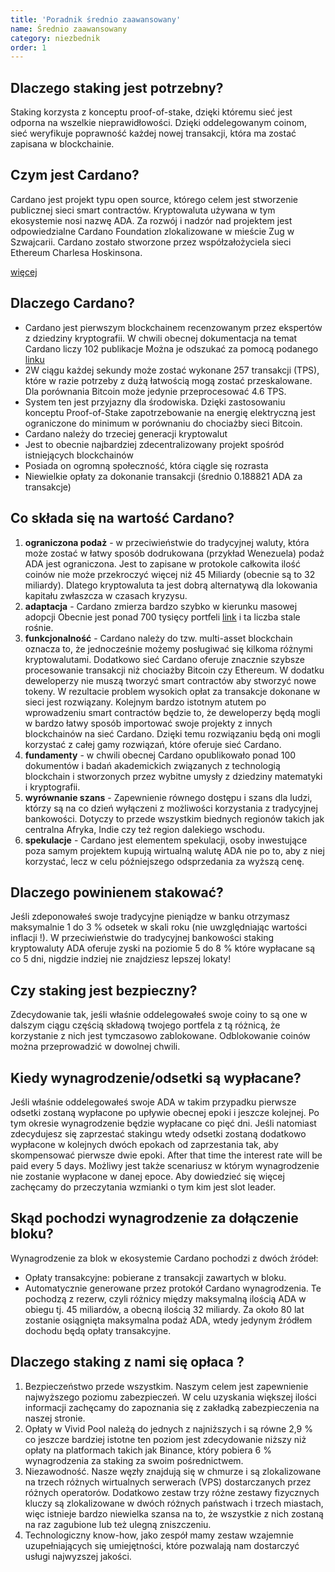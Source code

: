 ```yaml
---
title: 'Poradnik średnio zaawansowany'
name: Średnio zaawansowany
category: niezbednik
order: 1
---
```


## Dlaczego staking jest potrzebny?

Staking korzysta z konceptu proof-of-stake, dzięki któremu sieć jest odporna na wszelkie nieprawidłowości. Dzięki oddelegowanym coinom, sieć weryfikuje poprawność każdej nowej transakcji, która ma zostać zapisana w blockchainie.

## Czym jest Cardano?

Cardano jest projekt typu open source, którego celem jest stworzenie publicznej sieci smart contractów. Kryptowaluta używana w tym ekosystemie nosi nazwę ADA. Za rozwój i nadzór nad projektem jest odpowiedzialne Cardano Foundation zlokalizowane w mieście Zug w Szwajcarii. Cardano zostało stworzone przez współzałożyciela sieci Ethereum Charlesa Hoskinsona.

[więcej](https://pl.wikipedia.org/wiki/Cardano_blockchain)

## Dlaczego Cardano?

- Cardano jest pierwszym blockchainem recenzowanym przez ekspertów z dziedziny kryptografii.  W chwili obecnej dokumentacja na temat Cardano liczy 102 publikacje Można je odszukać za pomocą podanego  [linku](https://iohk.io/en/research/library/)
- 2W ciągu każdej sekundy może zostać wykonane 257 transakcji (TPS), które w razie potrzeby z dużą łatwością mogą zostać przeskalowane. Dla porównania Bitcoin może jedynie przeprocesować 4.6 TPS.
- System ten jest przyjazny dla środowiska. Dzięki zastosowaniu konceptu Proof-of-Stake zapotrzebowanie na energię elektryczną jest ograniczone do minimum w porównaniu do chociażby sieci Bitcoin.
- Cardano należy do trzeciej generacji kryptowalut
- Jest to obecnie najbardziej zdecentralizowany projekt spośród istniejących blockchainów
- Posiada on ogromną społeczność, która ciągle się rozrasta
- Niewielkie opłaty za dokonanie transakcji (średnio 0.188821 ADA za transakcje)

## Co składa się na wartość Cardano?

1. **ograniczona podaż** - w przeciwieństwie do tradycyjnej waluty, która może zostać w łatwy sposób dodrukowana (przykład Wenezuela) podaż ADA jest ograniczona. Jest to zapisane w protokole całkowita ilość coinów nie może przekroczyć więcej niż 45 Miliardy (obecnie są to 32 miliardy). Dlatego kryptowaluta ta jest dobrą alternatywą dla lokowania kapitału zwłaszcza w czasach kryzysu.
2. **adaptacja** - Cardano zmierza bardzo szybko w kierunku masowej adopcji Obecnie jest ponad 700 tysięcy portfeli [link](https://adastat.net/) i ta liczba stale rośnie. 
3. **funkcjonalność** - Cardano należy do tzw. multi-asset blockchain oznacza to, że jednocześnie możemy posługiwać się kilkoma różnymi kryptowalutami. Dodatkowo sieć Cardano oferuje znacznie szybsze procesowanie transakcji niż chociażby Bitcoin czy Ethereum. W dodatku deweloperzy nie muszą tworzyć smart contractów aby stworzyć nowe tokeny. W rezultacie problem wysokich opłat za transakcje dokonane w sieci jest rozwiązany. Kolejnym bardzo istotnym atutem po wprowadzeniu smart contractów będzie to, że deweloperzy będą mogli w bardzo łatwy sposób importować swoje projekty z innych blockchainów na sieć Cardano. Dzięki temu rozwiązaniu będą oni mogli korzystać z całej gamy rozwiązań, które oferuje sieć Cardano.
4. **fundamenty** - w chwili obecnej Cardano opublikowało ponad 100 dokumentów i badań akademickich związanych z technologią blockchain i stworzonych przez wybitne umysły z dziedziny matematyki i kryptografii.
5. **wyrównanie szans** - Zapewnienie równego dostępu i szans dla ludzi, którzy są na co dzień wyłączeni z możliwości korzystania z tradycyjnej bankowości. Dotyczy to przede wszystkim biednych regionów takich jak centralna Afryka, Indie czy też region dalekiego wschodu.
6. **spekulacje** - Cardano jest elementem spekulacji, osoby inwestujące poza samym projektem kupują wirtualną walutę ADA nie po to, aby z niej korzystać, lecz w celu późniejszego odsprzedania za wyższą cenę.


## Dlaczego powinienem stakować?

Jeśli zdeponowałeś swoje tradycyjne pieniądze w banku otrzymasz maksymalnie 1 do 3 % odsetek w skali roku (nie uwzględniając wartości inflacji !). W przeciwieństwie do tradycyjnej bankowości staking kryptowaluty ADA oferuje zyski na poziomie 5 do 8 % które wypłacane są co 5 dni, nigdzie indziej nie znajdziesz lepszej lokaty!

## Czy staking jest bezpieczny?

Zdecydowanie tak, jeśli właśnie oddelegowałeś swoje coiny to są one w dalszym ciągu częścią składową twojego portfela z tą różnicą, że korzystanie z nich jest tymczasowo zablokowane. Odblokowanie coinów można przeprowadzić w dowolnej chwili.

## Kiedy wynagrodzenie/odsetki są wypłacane?

Jeśli właśnie oddelegowałeś swoje ADA w takim przypadku pierwsze odsetki zostaną wypłacone po upływie obecnej epoki i jeszcze kolejnej. Po tym okresie wynagrodzenie będzie wypłacane co pięć dni. Jeśli natomiast zdecydujesz się zaprzestać stakingu wtedy odsetki zostaną dodatkowo wypłacone w kolejnych dwóch epokach od zaprzestania tak, aby skompensować pierwsze dwie epoki. After that time the interest rate will be paid every 5 days. Możliwy jest także scenariusz w którym wynagrodzenie nie zostanie wypłacone w danej epoce. Aby dowiedzieć się więcej zachęcamy do przeczytania wzmianki o tym kim jest slot leader.


## Skąd pochodzi wynagrodzenie za dołączenie bloku?

Wynagrodzenie za blok w ekosystemie Cardano pochodzi z dwóch źródeł:
- Opłaty transakcyjne: pobierane z transakcji zawartych w bloku. 
- Automatycznie generowane przez protokół Cardano wynagrodzenia. Te pochodzą z rezerw, czyli różnicy między maksymalną ilością ADA w obiegu tj. 45 miliardów, a obecną ilością 32 miliardy. Za około 80 lat zostanie osiągnięta maksymalna podaż ADA, wtedy jedynym źródłem dochodu będą opłaty transakcyjne.

## Dlaczego staking z nami się opłaca ?

1. Bezpieczeństwo przede wszystkim. Naszym celem jest zapewnienie najwyższego poziomu zabezpieczeń. W celu uzyskania większej ilości informacji zachęcamy do zapoznania się z zakładką zabezpieczenia na naszej stronie.
2. Opłaty w Vivid Pool należą do jednych z najniższych i są równe 2,9 % co jeszcze bardziej istotne ten poziom jest zdecydowanie niższy niż opłaty na platformach takich jak Binance, który pobiera 6 % wynagrodzenia za staking za swoim pośrednictwem.
3. Niezawodność. Nasze węzły znajdują się w chmurze i są zlokalizowane na trzech różnych wirtualnych serwerach (VPS) dostarczanych przez różnych operatorów. Dodatkowo zestaw trzy różne zestawy fizycznych kluczy są zlokalizowane w dwóch różnych państwach i trzech miastach, więc istnieje bardzo niewielka szansa na to, że wszystkie z nich zostaną na raz zagubione lub też ulegną zniszczeniu. 
4. Technologiczny know-how, jako zespół mamy zestaw wzajemnie uzupełniających się umiejętności, które pozwalają nam dostarczyć usługi najwyzszej jakości.